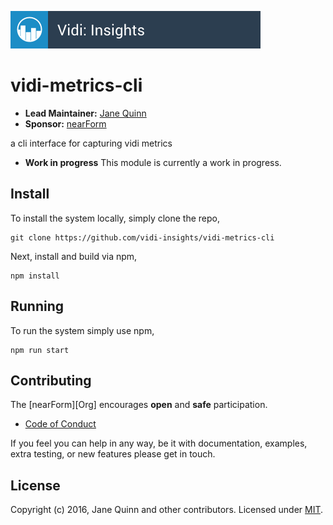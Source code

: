 ![Banner][]
# vidi-metrics-cli

- __Lead Maintainer:__ [Jane Quinn][Lead]
- __Sponsor:__ [nearForm][Sponsor]


a cli interface for capturing vidi metrics

- __Work in progress__ This module is currently a work in progress.

## Install
To install the system locally, simply clone the repo,

```
git clone https://github.com/vidi-insights/vidi-metrics-cli
```

Next, install and build via npm,

```
npm install
```

## Running
To run the system simply use npm,

```
npm run start
```

## Contributing
The [nearForm][Org] encourages __open__ and __safe__ participation.

- [Code of Conduct][CoC]

If you feel you can help in any way, be it with documentation, examples, extra testing, or new
features please get in touch.

## License
Copyright (c) 2016, Jane Quinn and other contributors.
Licensed under [MIT][].



[Banner]: https://raw.githubusercontent.com/vidi-insights/org/master/assets/vidi-banner.png
[Lead]: https://github.com/KristinaMatuleviciute
[Sponsor]: http://www.nearform.com/
[CoC]: ./CoC.md
[MIT]: ./LICENSE
